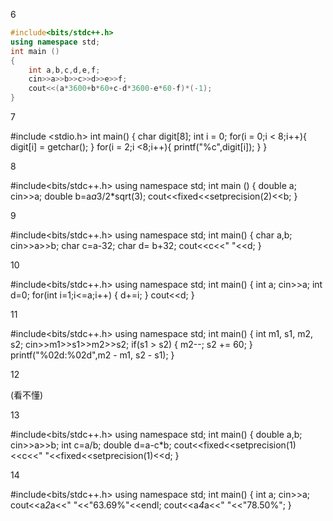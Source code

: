 6

```c++
#include<bits/stdc++.h>
using namespace std;
int main ()
{
    int a,b,c,d,e,f;
    cin>>a>>b>>c>>d>>e>>f;
    cout<<(a*3600+b*60+c-d*3600-e*60-f)*(-1);
}
```

7

#include <stdio.h>
int main()
{
    char digit[8];
    int i = 0;
    for(i = 0;i < 8;i++){
        digit[i] = getchar();
    }
    for(i = 2;i <8;i++){
        printf("%c",digit[i]);
    }
}

8

#include<bits/stdc++.h>
using namespace std;
int main ()
{
    double a;
    cin>>a;
    double b=a*a*3/2*sqrt(3);
    cout<<fixed<<setprecision(2)<<b;
}

9

#include<bits/stdc++.h>
using namespace std;
int main()
{
    char a,b;
    cin>>a>>b;
    char c=a-32;
    char d= b+32;
    cout<<c<<" "<<d;
}

10

#include<bits/stdc++.h>
using namespace std;
int main()
{
    int a;
    cin>>a;
    int d=0;
    for(int i=1;i<=a;i++)
    {
        d+=i;
    }
    cout<<d;
}

11

#include<bits/stdc++.h>
using namespace std;
int main() {
    int m1, s1, m2, s2;
    cin>>m1>>s1>>m2>>s2;
    if(s1 > s2) {
        m2--;
        s2 += 60;
    }
    printf("%02d:%02d",m2 - m1, s2 - s1);
}

12

(看不懂)

13

#include<bits/stdc++.h>
using namespace std;
int main()
{
    double a,b;
    cin>>a>>b;
    int c=a/b;
    double d=a-c*b;
    cout<<fixed<<setprecision(1)<<c<<" "<<fixed<<setprecision(1)<<d;
}

14

#include<bits/stdc++.h>
using namespace std;
int main()
{
    int a;
    cin>>a;
    cout<<a*2*a<<" "<<"63.69%"<<endl;
    cout<<a*4*a<<" "<<"78.50%";
}